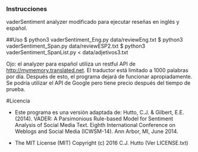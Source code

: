 ### Instrucciones
vaderSentiment analyzer modificado para ejecutar reseñas en inglés y español.

##Uso
$ python3 vaderSentiment_Eng.py data/reviewEng.txt
$ python3 vaderSentiment_Span.py data/reviewESP2.txt
$ python3 vaderSentiment_SpanList.py < data/adjetivos3.txt

Ojo: el analyzer para español utiliza un restful API de http://mymemory.translated.net. El traductor está limitado a 1000 palabras por día. Después de esto, el programa dejará de funcionar apropiadamente. Se podría utilizar el API de Google pero tiene precio después del tiempo de prueba.

#Licencia
- Este programa es una versión adaptada de:
Hutto, C.J. & Gilbert, E.E. (2014). VADER: A Parsimonious Rule-based Model for
Sentiment Analysis of Social Media Text. Eighth International Conference on
Weblogs and Social Media (ICWSM-14). Ann Arbor, MI, June 2014.

- The MIT License (MIT)
Copyright (c) 2016 C.J. Hutto (Ver LICENSE.txt)
